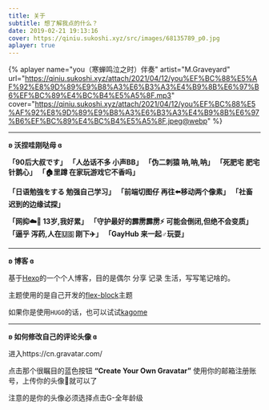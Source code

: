 ```yaml
---
title: 关于
subtitle: 想了解我点的什么？
date: 2019-02-21 19:13:16
cover: https://qiniu.sukoshi.xyz/src/images/68135789_p0.jpg
aplayer: true
---
```


{% aplayer
  name="you（寒蝉鸣泣之时）伴奏"
  artist="M.Graveyard"
  url="https://qiniu.sukoshi.xyz/attach/2021/04/12/you%EF%BC%88%E5%AF%92%E8%9D%89%E9%B8%A3%E6%B3%A3%E4%B9%8B%E6%97%B6%EF%BC%89%E4%BC%B4%E5%A5%8F.mp3"
  cover="https://qiniu.sukoshi.xyz/attach/2021/04/12/you%EF%BC%88%E5%AF%92%E8%9D%89%E9%B8%A3%E6%B3%A3%E4%B9%8B%E6%97%B6%EF%BC%89%E4%BC%B4%E5%A5%8F.jpeg@webp"
%}

---

**ʚ 沃捏哇刚哒母 ɞ**

**「90后大叔です」** **「人怂话不多 小声BB」** **「伪二刺猿 呐,呐,呐」** **「死肥宅 肥宅针鹅心」** **「🏠里蹲 在家玩游戏它不香吗」** 

**「日语勉強をする 勉强自己学习」** **「前端切图仔 再往⬅️移动两个像素」** **「社畜 迟到的边缘试探」**

**「网抑☁️🎵 13岁,我好累」** **「守护最好的霹雳霹雳⚡️ 可能会倒闭,但绝不会变质」** **「逼乎 泻药,人在🇺🇸 刚下✈️」** **「GayHub 来一起♂玩耍」**

---

**ʚ 博客 ɞ**

基于[Hexo](https://hexo.io/zh-cn/)的一个个人博客，目的是偶尔 分享 记录 生活，写写笔记啥的。

主题使用的是自己开发的[flex-block](https://github.com/miiiku/flex-block)主题

如果你是使用`HUGO`的话，也可以试试[kagome](https://github.com/miiiku/hugo-theme-kagome)

---

**ʚ 如何修改自己的评论头像 ɞ**

进入https://cn.gravatar.com/

点击那个很瞩目的蓝色按钮 **“Create Your Own Gravatar”** 使用你的邮箱注册账号，上传你的头像就可以了

注意的是你的头像必须选择点击G-全年龄级
